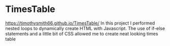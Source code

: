 # TimesTable
https://timothysmith66.github.io/TimesTable/ 
In this project I performed nested loops to dynamically create HTML with Javascript.
The use of if-else statements and a little bit of CSS allowed me to create neat looking times table
